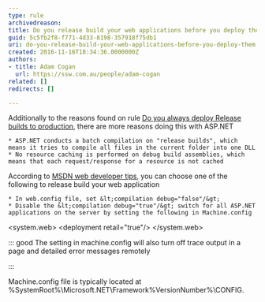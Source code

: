 ```yaml
---
type: rule
archivedreason: 
title: Do you release build your web applications before you deploy them?
guid: 5c5fb2f8-f771-4d33-8198-357918f75db1
uri: do-you-release-build-your-web-applications-before-you-deploy-them
created: 2016-11-16T18:34:36.0000000Z
authors:
- title: Adam Cogan
  url: https://ssw.com.au/people/adam-cogan
related: []
redirects: []

---
```


Additionally to the reasons found on rule [Do you always deploy Release builds to production](/_layouts/15/FIXUPREDIRECT.ASPX?WebId=3dfc0e07-e23a-4cbb-aac2-e778b71166a2&amp;TermSetId=07da3ddf-0924-4cd2-a6d4-a4809ae20160&amp;TermId=2e8cdcb8-70e6-4fbe-b255-4d81b8b74125), there are more reasons doing this with ASP.NET

    * ASP.NET conducts a batch compilation on "release builds", which means it tries to compile all files in the current folder into one DLL
    * No resource caching is performed on debug build assemblies, which means that each request/response for a resource is not cached

According to [MSDN web developer tips](https&#58;//blogs.msdn.microsoft.com/), you can choose one of the following to release build your web application

    * In web.config file, set &lt;compilation debug="false"/&gt;
    * Disable the &lt;compilation debug="true"/&gt; switch for all ASP.NET applications on the server by setting the following in Machine.config


<!--endintro-->

&lt;system.web&gt; &lt;deployment retail="true"/&gt; &lt;/system.web&gt;


::: good
 The setting in machine.config will also turn off trace output in a page and detailed error messages remotely

:::


Machine.config file is typically located at %SystemRoot%\Microsoft.NET\Framework\%VersionNumber%\CONFIG.

